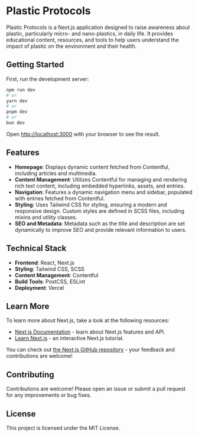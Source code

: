 # Plastic Protocols

Plastic Protocols is a Next.js application designed to raise awareness about plastic, particularly micro- and nano-plastics, in daily life. It provides educational content, resources, and tools to help users understand the impact of plastic on the environment and their health.

## Getting Started

First, run the development server:

```bash
npm run dev
# or
yarn dev
# or
pnpm dev
# or
bun dev
```

Open [http://localhost:3000](http://localhost:3000) with your browser to see the result.

## Features

- **Homepage**: Displays dynamic content fetched from Contentful, including articles and multimedia.
- **Content Management**: Utilizes Contentful for managing and rendering rich text content, including embedded hyperlinks, assets, and entries.
- **Navigation**: Features a dynamic navigation menu and sidebar, populated with entries fetched from Contentful.
- **Styling**: Uses Tailwind CSS for styling, ensuring a modern and responsive design. Custom styles are defined in SCSS files, including mixins and utility classes.
- **SEO and Metadata**: Metadata such as the title and description are set dynamically to improve SEO and provide relevant information to users.

## Technical Stack

- **Frontend**: React, Next.js
- **Styling**: Tailwind CSS, SCSS
- **Content Management**: Contentful
- **Build Tools**: PostCSS, ESLint
- **Deployment**: Vercel

## Learn More

To learn more about Next.js, take a look at the following resources:

- [Next.js Documentation](https://nextjs.org/docs) - learn about Next.js features and API.
- [Learn Next.js](https://nextjs.org/learn) - an interactive Next.js tutorial.

You can check out [the Next.js GitHub repository](https://github.com/vercel/next.js/) - your feedback and contributions are welcome!

## Contributing

Contributions are welcome! Please open an issue or submit a pull request for any improvements or bug fixes.

## License

This project is licensed under the MIT License.

